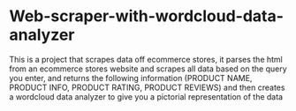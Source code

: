 # Web-scraper-with-wordcloud-data-analyzer
This is a project that scrapes data off ecommerce stores, it parses the html from an ecommerce stores website  and scrapes all data based on the query you enter, and returns the following information (PRODUCT NAME, PRODUCT INFO, PRODUCT RATING, PRODUCT REVIEWS) and then creates a wordcloud data analyzer to give you a pictorial representation of the data
